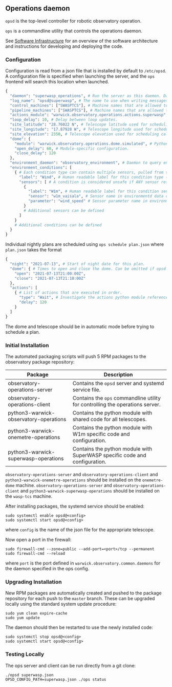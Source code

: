 ## Operations daemon

`opsd` is the top-level controller for robotic observatory operation.

`ops` is a commandline utility that controls the operations daemon.

See [Software Infrastructure](https://github.com/warwick-one-metre/docs/wiki/Software-Infrastructure) for an overview of the software architecture and instructions for developing and deploying the code.

### Configuration

Configuration is read from a json file that is installed by default to `/etc/opsd`.
A configuration file is specified when launching the server, and the `ops` frontend will search this location when launched.

```python
{
  "daemon": "superwasp_operations", # Run the server as this daemon. Daemon types are registered in `warwick.observatory.common.daemons`.
  "log_name": "opsd@superwasp", # The name to use when writing messages to the observatory log.
  "control_machines": ["SWASPTCS"], # Machine names that are allowed to control (rather than just query) state. Machine names are registered in `warwick.observatory.common.IP`.
  "pipeline_machines": ["SWASPTCS"], # Machine names that are allowed to notify pipelined frame metadata.
  "actions_module": "warwick.observatory.operations.actions.superwasp", # Python module to search for actions for this telescope.
  "loop_delay": 10, # Delay between loop updates.
  "site_latitude": "28.76022 N", # Telescope latitude used for scheduling calculations.
  "site_longitude": "17.87928 W", # Telescope longitude used for scheduling calculations.
  "site_elevation": 2350, # Telescope elevation used for scheduling calculations.
  "dome": {
    "module": "warwick.observatory.operations.dome.simulated", # Python module defining the dome interface logic.
    "open_delay": 60, # Module-specific configuration.
    "close_delay": 120
  },
  "environment_daemon": "observatory_environment", # Daemon to query environment state from. Daemon types are registered in `warwick.observatory.common.daemons`.
  "environment_conditions": [
    { # Each condition type can contain multiple sensors, pulled from the environment data dictionary.
      "label": "Wind", # Human readable label for this condition type (visible in ops output and web dashboard).
      "sensors": [ # A condition is considered unsafe if ANY sensor returns unsafe or if ALL sensors are unavailable.
        {
          "label": "W1m", # Human readable label for this condition sensor.
          "sensor": "w1m_vaisala", # Sensor name in environmentd data dictionary.
          "parameter": "wind_speed" # Sensor parameter name in environmentd data dictionary.
        }
        # Additional sensors can be defined
      ]
    }
    # Additional conditions can be defined
  }
}
```

Individual nightly plans are scheduled using `ops schedule plan.json` where `plan.json` takes the format
```python
{
  "night": "2021-07-13", # Start of night date for this plan.
  "dome": { # Times to open and close the dome. Can be omitted if opsd is not to control the dome.
    "open": "2021-07-13T21:00:00Z",
    "close": "2021-07-13T21:10:00Z"
  },
  "actions": [
    { # List of actions that are executed in order.
      "type": "Wait", # Investigate the actions python module referenced in the telescope config for a list of actions and their parameters.
      "delay": 120
    }
  ]
}
```

The dome and telescope should be in automatic mode before trying to schedule a plan.


### Initial Installation

The automated packaging scripts will push 5 RPM packages to the observatory package repository:

| Package           | Description |
| ----------------- | ------ |
| observatory-operations-server | Contains the `opsd` server and systemd service file. |
| observatory-operations-client | Contains the `ops` commandline utility for controlling the operations server. |
| python3-warwick-observatory-operations | Contains the python module with shared code for all telescopes. |
| python3-warwick-onemetre-operations | Contains the python module with W1m specific code and configuration. |
| python3-warwick-superwasp-operations | Contains the python module with SuperWASP specific code and configuration. |

`observatory-operations-server` and `observatory-operations-client` and `python3-warwick-onemetre-operations` should be installed on the `onemetre-dome` machine.
`observatory-operations-server` and `observatory-operations-client` and `python3-warwick-superwasp-operations` should be installed on the `wasp-tcs` machine.

After installing packages, the systemd service should be enabled:

```
sudo systemctl enable opsd@<config>
sudo systemctl start opsd@<config>
```

where `config` is the name of the json file for the appropriate telescope.

Now open a port in the firewall:
```
sudo firewall-cmd --zone=public --add-port=<port>/tcp --permanent
sudo firewall-cmd --reload
```
where `port` is the port defined in `warwick.observatory.common.daemons` for the daemon specified in the ops config.

### Upgrading Installation

New RPM packages are automatically created and pushed to the package repository for each push to the `master` branch.
These can be upgraded locally using the standard system update procedure:
```
sudo yum clean expire-cache
sudo yum update
```

The daemon should then be restarted to use the newly installed code:
```
sudo systemctl stop opsd@<config>
sudo systemctl start opsd@<config>
```

### Testing Locally

The ops server and client can be run directly from a git clone:
```
./opsd superwasp.json
OPSD_CONFIG_PATH=superwasp.json ./ops status
```
